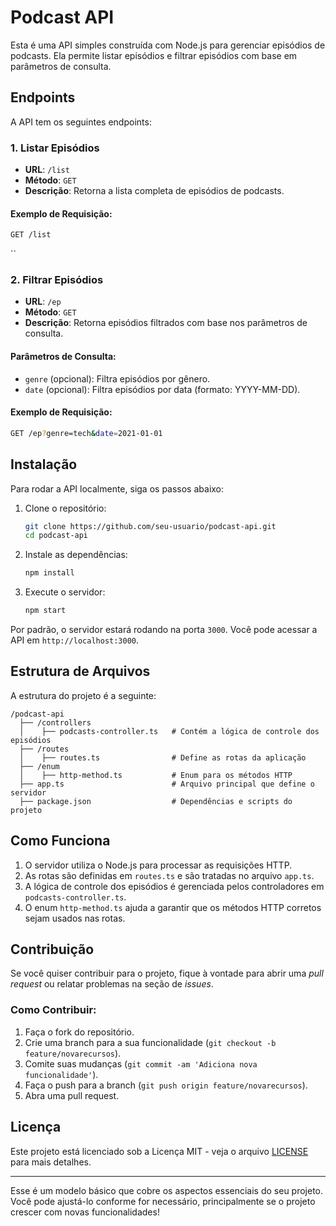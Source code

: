 

# Podcast API

Esta é uma API simples construída com Node.js para gerenciar episódios de podcasts. Ela permite listar episódios e filtrar episódios com base em parâmetros de consulta.

## Endpoints

A API tem os seguintes endpoints:

### 1. Listar Episódios
- **URL**: `/list`
- **Método**: `GET`
- **Descrição**: Retorna a lista completa de episódios de podcasts.
  
#### Exemplo de Requisição:
```bash
GET /list
```


``
### 2. Filtrar Episódios
- **URL**: `/ep`
- **Método**: `GET`
- **Descrição**: Retorna episódios filtrados com base nos parâmetros de consulta.

#### Parâmetros de Consulta:
- `genre` (opcional): Filtra episódios por gênero.
- `date` (opcional): Filtra episódios por data (formato: YYYY-MM-DD).

#### Exemplo de Requisição:
```bash
GET /ep?genre=tech&date=2021-01-01
```

## Instalação

Para rodar a API localmente, siga os passos abaixo:

1. Clone o repositório:
    ```bash
    git clone https://github.com/seu-usuario/podcast-api.git
    cd podcast-api
    ```

2. Instale as dependências:
    ```bash
    npm install
    ```

3. Execute o servidor:
    ```bash
    npm start
    ```

Por padrão, o servidor estará rodando na porta `3000`. Você pode acessar a API em `http://localhost:3000`.

## Estrutura de Arquivos

A estrutura do projeto é a seguinte:

```
/podcast-api
  ├── /controllers
  │    ├── podcasts-controller.ts   # Contém a lógica de controle dos episódios
  ├── /routes
  │    ├── routes.ts                # Define as rotas da aplicação
  ├── /enum
  │    ├── http-method.ts           # Enum para os métodos HTTP
  ├── app.ts                        # Arquivo principal que define o servidor
  ├── package.json                  # Dependências e scripts do projeto
```

## Como Funciona

1. O servidor utiliza o Node.js para processar as requisições HTTP.
2. As rotas são definidas em `routes.ts` e são tratadas no arquivo `app.ts`.
3. A lógica de controle dos episódios é gerenciada pelos controladores em `podcasts-controller.ts`.
4. O enum `http-method.ts` ajuda a garantir que os métodos HTTP corretos sejam usados nas rotas.

## Contribuição

Se você quiser contribuir para o projeto, fique à vontade para abrir uma *pull request* ou relatar problemas na seção de *issues*. 

### Como Contribuir:
1. Faça o fork do repositório.
2. Crie uma branch para a sua funcionalidade (`git checkout -b feature/novarecursos`).
3. Comite suas mudanças (`git commit -am 'Adiciona nova funcionalidade'`).
4. Faça o push para a branch (`git push origin feature/novarecursos`).
5. Abra uma pull request.

## Licença

Este projeto está licenciado sob a Licença MIT - veja o arquivo [LICENSE](LICENSE) para mais detalhes.

---

Esse é um modelo básico que cobre os aspectos essenciais do seu projeto. Você pode ajustá-lo conforme for necessário, principalmente se o projeto crescer com novas funcionalidades!